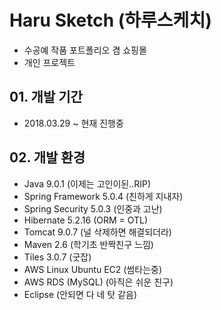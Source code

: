 # Haru Sketch (하루스케치)
- 수공예 작품 포트폴리오 겸 쇼핑몰
- 개인 프로젝트

## 01. 개발 기간
- 2018.03.29 ~ 현재 진행중

## 02. 개발 환경
- Java 9.0.1 (이제는 고인이된..RIP)
- Spring Framework 5.0.4 (친하게 지내자)
- Spring Security 5.0.3 (인중과 고난)
- Hibernate 5.2.16 (ORM = OTL)
- Tomcat 9.0.7 (널 삭제하면 해결되더라)
- Maven 2.6 (학기초 반짝친구 느낌)
- Tiles 3.0.7 (굿잡)
- AWS Linux Ubuntu EC2 (썸타는중)
- AWS RDS (MySQL) (아직은 쉬운 친구)
- Eclipse (안되면 다 네 탓 같음)
